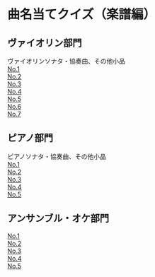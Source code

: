 # 曲名当てクイズ（楽譜編）
## ヴァイオリン部門
ヴァイオリンソナタ・協奏曲、その他小品<br>
[No.1](score/vn1.png)<br>
[No.2](score/vn2.png)<br>
[No.3](score/vn3.png)<br>
[No.4](score/vn4.png)<br>
[No.5](score/vn5.png)<br>
[No.6](score/vn6.png)<br>
[No.7](score/vn7.png)<br>
<!--[No.8](score/vn8.png)<br>
[No.9](score/vn9.png)<br>
[No.10](score/vn10.png)<br>
-->
## ピアノ部門
ピアノソナタ・協奏曲、その他小品<br>
[No.1](score/pf1.png)<br>
[No.2](score/pf2.png)<br>
[No.3](score/pf3.png)<br>
[No.4](score/pf4.png)<br>
[No.5](score/pf5.png)<br>
<!--
[No.6](score/pf6.png)<br>
[No.7](score/pf7.png)<br>
[No.8](score/pf8.png)<br>
[No.9](score/pf9.png)<br>
[No.10](score/pf10.png)<br>
-->

## アンサンブル・オケ部門
[No.1](score/ot1.png)<br>
[No.2](score/ot2.png)<br>
[No.3](score/ot3.png)<br>
[No.4](score/ot4.png)<br>
[No.5](score/ot5.png)<br>
<!--
[No.6](score/ot6.png)<br>
[No.7](score/ot7.png)<br>
[No.8](score/ot8.png)<br>
[No.9](score/ot9.png)<br>
[No.10](score/ot10.png)<br>
-->